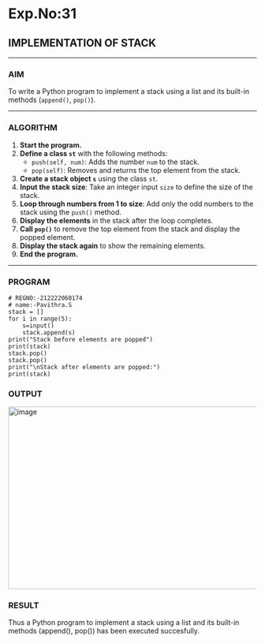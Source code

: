 # Exp.No:31  
## IMPLEMENTATION OF STACK

---

### AIM  
To write a Python program to implement a stack using a list and its built-in methods (`append()`, `pop()`).

---

### ALGORITHM

1. **Start the program.**
2. **Define a class `st`** with the following methods:
   - `push(self, num)`: Adds the number `num` to the stack.
   - `pop(self)`: Removes and returns the top element from the stack.
3. **Create a stack object `s`** using the class `st`.
4. **Input the stack size**: Take an integer input `size` to define the size of the stack.
5. **Loop through numbers from 1 to size**: Add only the odd numbers to the stack using the `push()` method.
6. **Display the elements** in the stack after the loop completes.
7. **Call `pop()`** to remove the top element from the stack and display the popped element.
8. **Display the stack again** to show the remaining elements.
9. **End the program.**

---

### PROGRAM

```
# REGNO:-212222060174
# name:-Pavithra.S
stack = []
for i in range(5):
    s=input()
    stack.append(s)
print("Stack before elements are popped")
print(stack)
stack.pop()
stack.pop()
print("\nStack after elements are popped:")
print(stack)

```

### OUTPUT

<img width="768" height="370" alt="image" src="https://github.com/user-attachments/assets/453e5304-c6e6-4dc2-a41e-cfbf2379b4b3" />

### RESULT

Thus a Python program to implement a stack using a list and its built-in methods (append(), pop()) has been executed succesfully.

